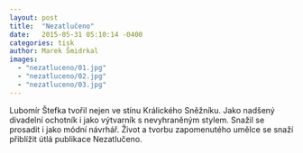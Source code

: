 ```yaml
---
layout: post
title:  "Nezatlučeno"
date:   2015-05-31 05:10:14 -0400
categories: tisk
author: Marek Šmidrkal
images:
  - "nezatluceno/01.jpg"
  - "nezatluceno/02.jpg"
  - "nezatluceno/03.jpg"
---
```

Lubomír Štefka tvořil nejen ve stínu Králického Sněžníku. Jako nadšený divadelní ochotník i jako výtvarník s nevyhraněným stylem. Snažil se prosadit i jako módní návrhář. Život a tvorbu zapomenutého umělce se snaží přiblížit útlá publikace Nezatlučeno.
